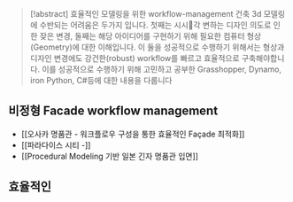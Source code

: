 
> [!abstract] 효율적인 모델링을 위한 workflow-management
> 건축 3d 모델링에 수반되는 어려움은 두가지 입니다. 첫째는 시시각 변하는 디자인 의도로 인한 잦은 변경, 둘째는 해당 아이디어를 구현하기 위해 필요한 컴퓨터 형상(Geometry)에 대한 이해입니다. 이 둘을 성공적으로 수행하기 위해서는 형상과 디자인 변경에도 강건한(robust) workflow를 빠르고 효율적으로 구축해야합니다. 이를 성공적으로 수행하기 위해 고민하고 공부한 Grasshopper, Dynamo, iron Python, C#등에 대한 내용을 다룹니다


## 비정형 Facade workflow management

- [[오사카 명품관 - 워크플로우 구성을 통한 효율적인 Façade 최적화]]
- [[파라다이스 시티 -]]
- [[Procedural Modeling 기반 일본 긴자 명품관 입면]]
## 효율적인